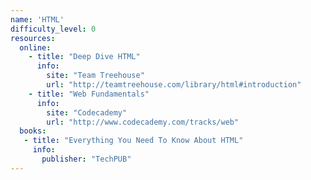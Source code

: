 ```yaml
---
name: 'HTML' 
difficulty_level: 0
resources:
  online: 
    - title: "Deep Dive HTML"
      info:
        site: "Team Treehouse"
        url: "http://teamtreehouse.com/library/html#introduction"
    - title: "Web Fundamentals"
      info:
        site: "Codecademy"
        url: "http://www.codecademy.com/tracks/web"
  books:
   - title: "Everything You Need To Know About HTML"
     info: 
       publisher: "TechPUB"
---
```


